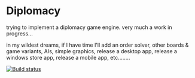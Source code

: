 # Diplomacy
trying to implement a diplomacy game engine. very much a work in progress...

in my wildest dreams, if I have time I'll add an order solver, other boards & game variants, AIs, simple graphics, release a desktop app, release a windows store app, release a mobile app, etc........

[![Build status](https://ci.appveyor.com/api/projects/status/cicv5x37spr4bw4i/branch/master?svg=true)](https://ci.appveyor.com/project/FrancoisBard/diplomacy/branch/master)

